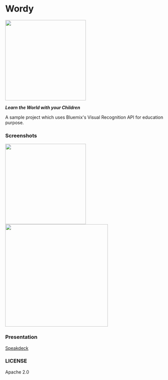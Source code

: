 # Wordy

<img src="https://raw.githubusercontent.com/eneim/Wordy/master/art/web_hi_res_512.png" width="256">

***Learn the World with your Children***

A sample project which uses Bluemix's Visual Recognition API for education purpose.

### Screenshots

<img src="https://raw.githubusercontent.com/eneim/Wordy/master/art/device-2016-03-20-104332_framed.png" width="256">
<img src="https://raw.githubusercontent.com/eneim/Wordy/master/art/sample.png" width="326">

### Presentation

[Speakdeck](https://speakerdeck.com/eneim/hackademics-2016-wordy)

### LICENSE

Apache 2.0
